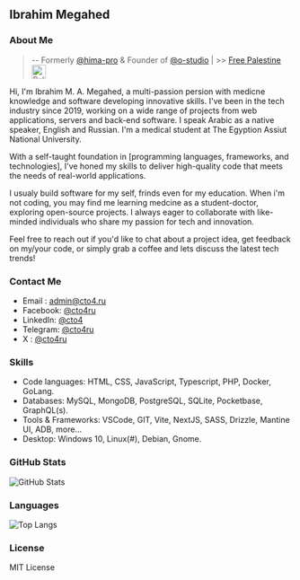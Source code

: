 ## Ibrahim Megahed

### About Me

> -- Formerly [@hima-pro](https://github.com/Hima-Pro) & Founder of [@o-studio](https://github.com/o-studio) | >> [Free Palestine](https://palestinecampaign.org) <img src="https://flagcdn.com/ps.svg" width="25" alt="Palestine">

Hi, I'm Ibrahim M. A. Megahed, a multi-passion persion with medicne knowledge and software developing innovative skills. I've been in the tech industry since 2019, working on a wide range of projects from web applications, servers and back-end software. I speak Arabic as a native speaker, English and Russian. I'm a medical student at The Egyption Assiut National University.

With a self-taught foundation in [programming languages, frameworks, and technologies], I've honed my skills to deliver high-quality code that meets the needs of real-world applications.

I usualy build software for my self, frinds even for my education. When i'm not coding, you may find me learning medcine as a student-doctor, exploring open-source projects. I always eager to collaborate with like-minded individuals who share my passion for tech and innovation.

Feel free to reach out if you'd like to chat about a project idea, get feedback on my/your code, or simply grab a coffee and lets discuss the latest tech trends!

### Contact Me

- Email : [admin@cto4.ru](mailto:admin@cto4.ru)
- Facebook: [@cto4ru](https://fb.com/cto4ru)
- LinkedIn: [@cto4](https://linkedin.com/in/cto4)
- Telegram: [@cto4ru](https://t.me/cto4ru)
- X : [@cto4ru](https://x.com/cto4ru)

### Skills

- Code languages: HTML, CSS, JavaScript, Typescript, PHP, Docker, GoLang.
- Databases: MySQL, MongoDB, PostgreSQL, SQLite, Pocketbase, GraphQL(s).
- Tools & Frameworks: VSCode, GIT, Vite, NextJS, SASS, Drizzle, Mantine UI, ADB, more...
- Desktop: Windows 10, Linux(#), Debian, Gnome.

### GitHub Stats

![GitHub Stats](https://github-readme-stats.vercel.app/api/?username=cto4&show_icons=true&count_private=true)

### Languages

![Top Langs](https://github-readme-stats.vercel.app/api/top-langs/?username=cto4&layout=compact&langs_count=6)

### License

MIT License
